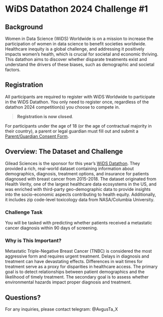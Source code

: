 # WiDS Datathon 2024 Challenge #1

## Background

Women in Data Science (WiDS) Worldwide is on a mission to increase the participation of women in data science to benefit societies worldwide. Healthcare inequity is a global challenge, and addressing it positively impacts women’s health, which is crucial for societal and economic thriving. This datathon aims to discover whether disparate treatments exist and understand the drivers of these biases, such as demographic and societal factors.

## Registration

All participants are required to register with WiDS Worldwide to participate in the WiDS Datathon. You only need to register once, regardless of the datathon 2024 competition(s) you choose to compete in.

> **Registration is now closed**.

For participants under the age of 18 (or the age of contractual majority in their country), a parent or legal guardian must fill out and submit a [Parent/Guardian Consent Form](https://www.kaggle.com/consent-minors-process).

## Overview: The Dataset and Challenge

Gilead Sciences is the sponsor for this year’s [WiDS Datathon](https://www.widsworldwide.org/learn/datathon/). They provided a rich, real-world dataset containing information about demographics, diagnosis, treatment options, and insurance for patients diagnosed with breast cancer from 2015-2018. The dataset originated from Health Verity, one of the largest healthcare data ecosystems in the US, and was enriched with third-party geo-demographic data to provide insights into the socio-economic aspects contributing to health equity. Additionally, it includes zip code-level toxicology data from NASA/Columbia University.

### Challenge Task

You will be tasked with predicting whether patients received a metastatic cancer diagnosis within 90 days of screening.

### Why is This Important?

Metastatic Triple-Negative Breast Cancer (TNBC) is considered the most aggressive form and requires urgent treatment. Delays in diagnosis and treatment can have devastating effects. Differences in wait times for treatment serve as a proxy for disparities in healthcare access. The primary goal is to detect relationships between patient demographics and the likelihood of timely treatment. The secondary goal is to assess whether environmental hazards impact proper diagnosis and treatment.

## Questions?

For any inquiries, please contact telegram: @AvgusTa_X



